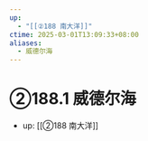```yaml
---
up:
  - "[[②188 南大洋]]"
ctime: 2025-03-01T13:09:33+08:00
aliases:
  - 威德尔海
---
```


# ②188.1 威德尔海

- up: [[②188 南大洋]]
